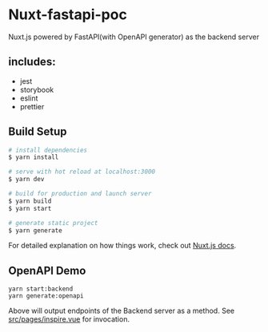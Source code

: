 # Nuxt-fastapi-poc

Nuxt.js powered by FastAPI(with OpenAPI generator) as the backend server 

## includes:
* jest
* storybook
* eslint
* prettier

## Build Setup

``` bash
# install dependencies
$ yarn install

# serve with hot reload at localhost:3000
$ yarn dev

# build for production and launch server
$ yarn build
$ yarn start

# generate static project
$ yarn generate
```

For detailed explanation on how things work, check out [Nuxt.js docs](https://nuxtjs.org).

## OpenAPI Demo

```
yarn start:backend
yarn generate:openapi
```

Above will output endpoints of the Backend server as a method.
See [src/pages/inspire.vue](./src/pages/inspire.vue) for invocation. 
